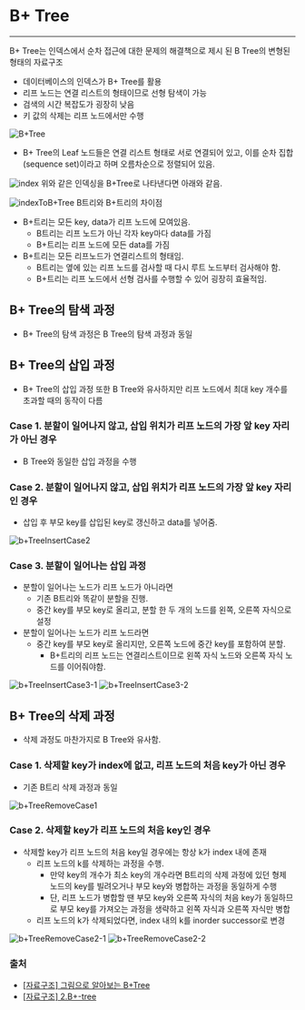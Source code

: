 # B+ Tree

---

B+ Tree는 인덱스에서 순차 접근에 대한 문제의 해결책으로 제시 된 B Tree의 변형된 형태의 자료구조
- 데이터베이스의 인덱스가 B+ Tree를 활용
- 리프 노드는 연결 리스트의 형태이므로 선형 탐색이 가능
- 검색의 시간 복잡도가 굉장히 낮음
- 키 값의 삭제는 리프 노드에서만 수행

![B+Tree](https://kookyungmin.github.io/image/DataStruc_img/DataStruc_img21.png)
- B+ Tree의 Leaf 노드들은 연결 리스트 형태로 서로 연결되어 있고, 이를 순차 집합(sequence set)이라고 하며 오름차순으로 정렬되어 있음.

![index](https://velog.velcdn.com/images%2Femplam27%2Fpost%2F64290106-d927-4a82-9e08-8e52783c7dd3%2FDB%20%EC%9D%B8%EB%8D%B1%EC%8A%A4.jpg)
위와 같은 인덱싱을 B+Tree로 나타낸다면 아래와 같음.

![indexToB+Tree](https://velog.velcdn.com/images%2Femplam27%2Fpost%2Fbcbce100-d475-4cda-aebe-946d1813949c%2FB%ED%94%8C%EB%9F%AC%EC%8A%A4%20%ED%8A%B8%EB%A6%AC%20%EA%B8%B0%EB%B3%B8%20%ED%98%95%ED%83%9C.jpg)
B트리와 B+트리의 차이점
- B+트리는 모든 key, data가 리프 노드에 모여있음.
  - B트리는 리프 노드가 아닌 각자 key마다 data를 가짐
  - B+트리는 리프 노드에 모든 data를 가짐
- B+트리는 모든 리프노드가 연결리스트의 형태임.
  - B트리는 옆에 있는 리프 노드를 검사할 때 다시 루트 노드부터 검사해야 함.
  - B+트리는 리프 노드에서 선형 검사를 수행할 수 있어 굉장히 효율적임.

## B+ Tree의 탐색 과정
- B+ Tree의 탐색 과정은 B Tree의 탐색 과정과 동일

## B+ Tree의 삽입 과정
- B+ Tree의 삽입 과정 또한 B Tree와 유사하지만 리프 노드에서 최대 key 개수를 초과할 때의 동작이 다름

### Case 1. 분할이 일어나지 않고, 삽입 위치가 리프 노드의 가장 앞 key 자리가 아닌 경우
- B Tree와 동일한 삽입 과정을 수행

### Case 2. 분할이 일어나지 않고, 삽입 위치가 리프 노드의 가장 앞 key 자리인 경우
- 삽입 후 부모 key를 삽입된 key로 갱신하고 data를 넣어줌.

![b+TreeInsertCase2](https://velog.velcdn.com/images%2Femplam27%2Fpost%2Fd69592b9-c14e-4cc5-ad7b-4ea36120035c%2F%EC%82%BD%EC%9E%85%202-1.jpg)

### Case 3. 분할이 일어나는 삽입 과정

- 분할이 일어나는 노드가 리프 노드가 아니라면
  - 기존 B트리와 똑같이 분할을 진행.
  - 중간 key를 부모 key로 올리고, 분할 한 두 개의 노드를 왼쪽, 오른쪽 자식으로 설정
- 분할이 일어나는 노드가 리프 노드라면
  - 중간 key를 부모 key로 올리지만, 오른쪽 노드에 중간 key를 포함하여 분할.
    - B+트리의 리프 노드는 연결리스트이므로 왼쪽 자식 노드와 오른쪽 자식 노드를 이어줘야함.

![b+TreeInsertCase3-1](https://velog.velcdn.com/images%2Femplam27%2Fpost%2F251a8b34-b943-41c2-9391-3fea1d9a5b29%2F%EC%82%BD%EC%9E%85%203-1.jpg)
![b+TreeInsertCase3-2](https://velog.velcdn.com/images%2Femplam27%2Fpost%2Fd4b9cb28-1b18-4ac1-802c-020dee95ffb9%2F%EC%82%BD%EC%9E%85%203-2.jpg)

## B+ Tree의 삭제 과정
- 삭제 과정도 마찬가지로 B Tree와 유사함.

### Case 1. 삭제할 key가 index에 없고, 리프 노드의 처음 key가 아닌 경우
- 기존 B트리 삭제 과정과 동일

![b+TreeRemoveCase1](https://velog.velcdn.com/images%2Femplam27%2Fpost%2Fce1bbae2-3ade-4970-854d-e7ad9f526283%2F%EC%82%AD%EC%A0%9C%201.jpg)

### Case 2. 삭제할 key가 리프 노드의 처음 key인 경우
- 삭제할 key가 리프 노드의 처음 key일 경우에는 항상 k가 index 내에 존재
  - 리프 노드의 k를 삭제하는 과정을 수행.
    - 만약 key의 개수가 최소 key의 개수라면 B트리의 삭제 과정에 있던 형제 노드의 key를 빌려오거나 부모 key와 병합하는 과정을 동일하게 수행
    - 단, 리프 노드가 병합할 땐 부모 key와 오른쪽 자식의 처음 key가 동일하므로 부모 key를 가져오는 과정을 생략하고 왼쪽 자식과 오른쪽 자식만 병합
  - 리프 노드의 k가 삭제되었다면, index 내의 k를 inorder successor로 변경

![b+TreeRemoveCase2-1](https://velog.velcdn.com/images%2Femplam27%2Fpost%2F25579855-5b0f-4cbb-a400-9fb5a5645d0d%2F%EC%82%AD%EC%A0%9C%202-1.jpg)
![b+TreeRemoveCase2-2](https://velog.velcdn.com/images%2Femplam27%2Fpost%2F1e256a60-912f-4369-8444-e74c535ecc3c%2F%EC%82%AD%EC%A0%9C%202-2.jpg)

### 출처
- [[자료구조] 그림으로 알아보는 B+Tree](https://velog.io/@emplam27/%EC%9E%90%EB%A3%8C%EA%B5%AC%EC%A1%B0-%EA%B7%B8%EB%A6%BC%EC%9C%BC%EB%A1%9C-%EC%95%8C%EC%95%84%EB%B3%B4%EB%8A%94-B-Plus-Tree)
- [[자료구조] 2.B+-tree](https://kookyungmin.github.io/study/2018/07/29/data_structure_02/)